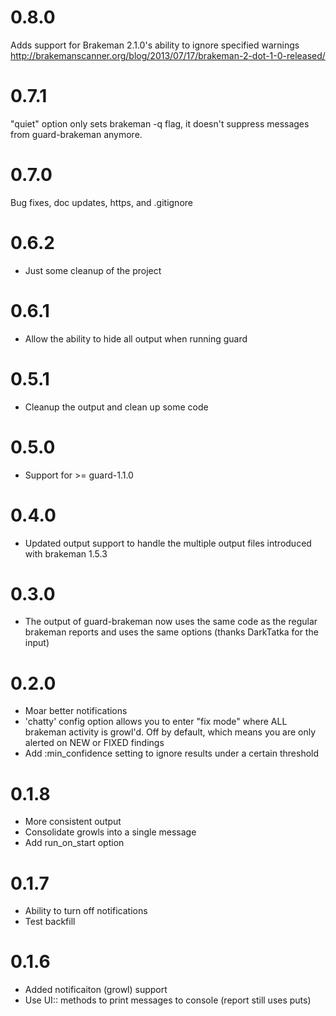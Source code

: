 # 0.8.0

Adds support for Brakeman 2.1.0's ability to ignore specified warnings http://brakemanscanner.org/blog/2013/07/17/brakeman-2-dot-1-0-released/

# 0.7.1

"quiet" option only sets brakeman -q flag, it doesn't suppress messages from guard-brakeman anymore.

# 0.7.0

Bug fixes, doc updates, https, and .gitignore

# 0.6.2
- Just some cleanup of the project

# 0.6.1
- Allow the ability to hide all output when running guard

# 0.5.1
- Cleanup the output and clean up some code

# 0.5.0
- Support for >= guard-1.1.0

# 0.4.0
- Updated output support to handle the multiple output files introduced with brakeman 1.5.3

# 0.3.0
- The output of guard-brakeman now uses the same code as the regular brakeman reports and uses the same options (thanks DarkTatka for the input)

# 0.2.0
- Moar better notifications
- 'chatty' config option allows you to enter "fix mode" where ALL brakeman activity is growl'd.  Off by default, which means you are only alerted on NEW or FIXED findings
- Add :min_confidence setting to ignore results under a certain threshold

# 0.1.8
- More consistent output
- Consolidate growls into a single message
- Add run_on_start option

# 0.1.7
- Ability to turn off notifications
- Test backfill

# 0.1.6
- Added notificaiton (growl) support
- Use UI:: methods to print messages to console (report still uses puts)
